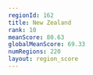 ```yaml
---
regionId: 162
title: New Zealand
rank: 10
meanScore: 80.63
globalMeanScore: 69.33
numRegions: 220
layout: region_score
---
```


